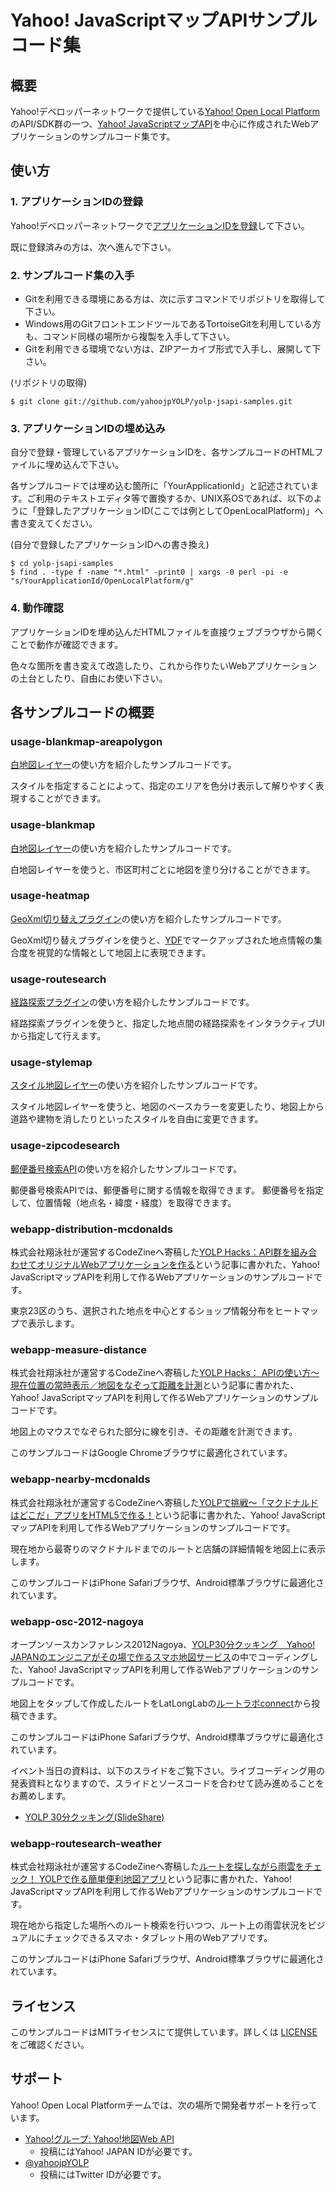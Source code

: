 Yahoo! JavaScriptマップAPIサンプルコード集
==========================================

概要
----

Yahoo!デベロッパーネットワークで提供している[Yahoo! Open Local Platform](http://developer.yahoo.co.jp/webapi/map/)のAPI/SDK群の一つ、[Yahoo! JavaScriptマップAPI](http://developer.yahoo.co.jp/webapi/map/openlocalplatform/v1/js/)を中心に作成されたWebアプリケーションのサンプルコード集です。

使い方
------

### 1. アプリケーションIDの登録

Yahoo!デベロッパーネットワークで[アプリケーションIDを登録](https://e.developer.yahoo.co.jp/webservices/register_application)して下さい。

既に登録済みの方は、次へ進んで下さい。

### 2. サンプルコード集の入手

* Gitを利用できる環境にある方は、次に示すコマンドでリポジトリを取得して下さい。
* Windows用のGitフロントエンドツールであるTortoiseGitを利用している方も、コマンド同様の場所から複製を入手して下さい。
* Gitを利用できる環境でない方は、ZIPアーカイブ形式で入手し、展開して下さい。

(リポジトリの取得)

    $ git clone git://github.com/yahoojpYOLP/yolp-jsapi-samples.git

### 3. アプリケーションIDの埋め込み

自分で登録・管理しているアプリケーションIDを、各サンプルコードのHTMLファイルに埋め込んで下さい。

各サンプルコードでは埋め込む箇所に「YourApplicationId」と記述されています。ご利用のテキストエディタ等で置換するか、UNIX系OSであれば、以下のように「登録したアプリケーションID(ここでは例としてOpenLocalPlatform)」へ書き変えてください。

(自分で登録したアプリケーションIDへの書き換え)

    $ cd yolp-jsapi-samples
    $ find . -type f -name "*.html" -print0 | xargs -0 perl -pi -e "s/YourApplicationId/OpenLocalPlatform/g"

### 4. 動作確認

アプリケーションIDを埋め込んだHTMLファイルを直接ウェブブラウザから開くことで動作が確認できます。

色々な箇所を書き変えて改造したり、これから作りたいWebアプリケーションの土台としたり、自由にお使い下さい。

各サンプルコードの概要
----------------------

### usage-blankmap-areapolygon

[白地図レイヤー](http://developer.yahoo.co.jp/webapi/map/openlocalplatform/v1/js/reference/YLayer.html#BlankMapLayer)の使い方を紹介したサンプルコードです。

スタイルを指定することによって、指定のエリアを色分け表示して解りやすく表現することができます。

### usage-blankmap

[白地図レイヤー](http://developer.yahoo.co.jp/webapi/map/openlocalplatform/v1/js/reference/YLayer.html#BlankMapLayer)の使い方を紹介したサンプルコードです。

白地図レイヤーを使うと、市区町村ごとに地図を塗り分けることができます。

### usage-heatmap

[GeoXml切り替えプラグイン](http://developer.yahoo.co.jp/webapi/map/openlocalplatform/v1/js/reference/YPlugin.html#GeoXmlPlugin)の使い方を紹介したサンプルコードです。

GeoXml切り替えプラグインを使うと、[YDF](http://developer.yahoo.co.jp/webapi/map/openlocalplatform/v1/ydf/)でマークアップされた地点情報の集合度を視覚的な情報として地図上に表現できます。

### usage-routesearch

[経路探索プラグイン](http://developer.yahoo.co.jp/webapi/map/openlocalplatform/v1/js/reference/YPlugin.html#RouteSearchPlugin)の使い方を紹介したサンプルコードです。

経路探索プラグインを使うと、指定した地点間の経路探索をインタラクティブUIから指定して行えます。

### usage-stylemap

[スタイル地図レイヤー](http://developer.yahoo.co.jp/webapi/map/openlocalplatform/v1/js/reference/YLayer.html#StyleMapLayer)の使い方を紹介したサンプルコードです。

スタイル地図レイヤーを使うと、地図のベースカラーを変更したり、地図上から道路や建物を消したりといったスタイルを自由に変更できます。

### usage-zipcodesearch

[郵便番号検索API](http://developer.yahoo.co.jp/webapi/map/openlocalplatform/v1/zipcodesearch.html)の使い方を紹介したサンプルコードです。

郵便番号検索APIでは、郵便番号に関する情報を取得できます。
郵便番号を指定して、位置情報（地点名・緯度・経度）を取得できます。

### webapp-distribution-mcdonalds

株式会社翔泳社が運営するCodeZineへ寄稿した[YOLP Hacks：API群を組み合わせてオリジナルWebアプリケーションを作る](http://codezine.jp/article/detail/6103)という記事に書かれた、Yahoo! JavaScriptマップAPIを利用して作るWebアプリケーションのサンプルコードです。

東京23区のうち、選択された地点を中心とするショップ情報分布をヒートマップで表示します。

### webapp-measure-distance

株式会社翔泳社が運営するCodeZineへ寄稿した[YOLP Hacks： APIの使い方～現在位置の常時表示／地図をなぞって距離を計測](http://codezine.jp/article/detail/5907)という記事に書かれた、Yahoo! JavaScriptマップAPIを利用して作るWebアプリケーションのサンプルコードです。

地図上のマウスでなぞられた部分に線を引き、その距離を計測できます。

このサンプルコードはGoogle Chromeブラウザに最適化されています。

### webapp-nearby-mcdonalds

株式会社翔泳社が運営するCodeZineへ寄稿した[YOLPで挑戦～「マクドナルドはどこだ」アプリをHTML5で作る！](http://codezine.jp/article/detail/6473)という記事に書かれた、Yahoo! JavaScriptマップAPIを利用して作るWebアプリケーションのサンプルコードです。

現在地から最寄りのマクドナルドまでのルートと店舗の詳細情報を地図上に表示します。

このサンプルコードはiPhone Safariブラウザ、Android標準ブラウザに最適化されています。

### webapp-osc-2012-nagoya

オープンソースカンファレンス2012Nagoya、[YOLP30分クッキング　Yahoo! JAPANのエンジニアがその場で作るスマホ地図サービス](https://www.ospn.jp/osc2012-nagoya/modules/eguide/event.php?eid=36)の中でコーディングした、Yahoo! JavaScriptマップAPIを利用して作るWebアプリケーションのサンプルコードです。

地図上をタップして作成したルートをLatLongLabの[ルートラボconnect](http://latlonglab.yahoo.co.jp/route/connect)から投稿できます。

このサンプルコードはiPhone Safariブラウザ、Android標準ブラウザに最適化されています。

イベント当日の資料は、以下のスライドをご覧下さい。ライブコーディング用の発表資料となりますので、スライドとソースコードを合わせて読み進めることをお薦めします。

* [YOLP 30分クッキング(SlideShare)](http://www.slideshare.net/techblogyahoo/yolp-30)

### webapp-routesearch-weather

株式会社翔泳社が運営するCodeZineへ寄稿した[ルートを探しながら雨雲をチェック！ YOLPで作る簡単便利地図アプリ](http://codezine.jp/article/detail/6837)という記事に書かれた、Yahoo! JavaScriptマップAPIを利用して作るWebアプリケーションのサンプルコードです。

現在地から指定した場所へのルート検索を行いつつ、ルート上の雨雲状況をビジュアルにチェックできるスマホ・タブレット用のWebアプリです。

このサンプルコードはiPhone Safariブラウザ、Android標準ブラウザに最適化されています。


ライセンス
----------

このサンプルコードはMITライセンスにて提供しています。詳しくは [LICENSE](https://github.com/yahoojpYOLP/yolp-jsapi-samples/blob/master/LICENSE) をご確認ください。

サポート
--------

Yahoo! Open Local Platformチームでは、次の場所で開発者サポートを行っています。

* [Yahoo!グループ: Yahoo!地図Web API](http://groups.yahoo.co.jp/group/YJDN-map/)
    * 投稿にはYahoo! JAPAN IDが必要です。
* [@yahoojpYOLP](https://twitter.com/#!/yahoojpYOLP)
    * 投稿にはTwitter IDが必要です。
